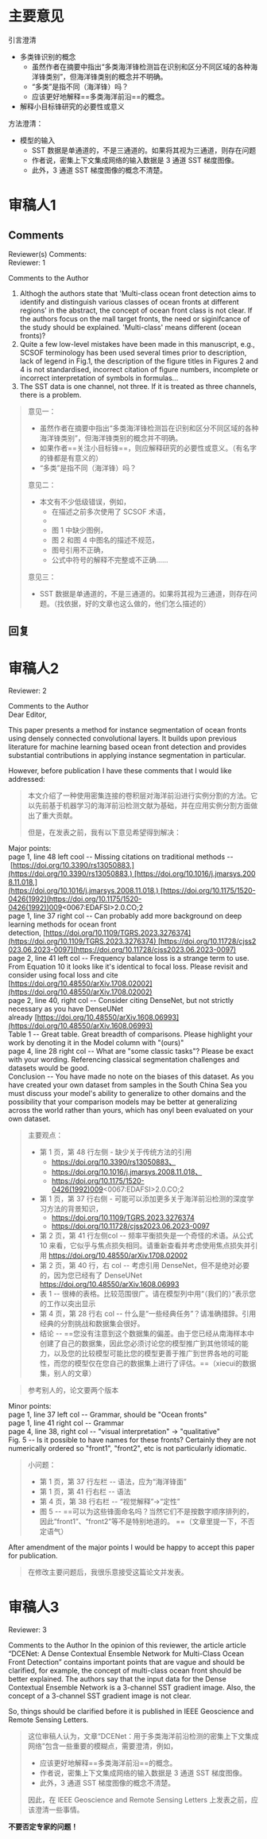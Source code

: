 
# 主要意见

引言澄清
- 多类锋识别的概念
	- 虽然作者在摘要中指出“多类海洋锋检测旨在识别和区分不同区域的各种海洋锋类别”，但海洋锋类别的概念并不明确。
	- “多类”是指不同（海洋锋）吗？ 
	- 应该更好地解释==多类海洋前沿==的概念。
- 解释小目标锋研究的必要性或意义

方法澄清：
- 模型的输入
	- SST 数据是单通道的，不是三通道的。如果将其视为三通道，则存在问题
	- 作者说，密集上下文集成网络的输入数据是 3 通道 SST 梯度图像。
	- 此外，3 通道 SST 梯度图像的概念不清楚。

# 审稿人1

## Comments

Reviewer(s) Comments:  
Reviewer: 1  

Comments to the Author  
1. Althogh the authors state that 'Multi-class ocean front detection aims to identify and distinguish various classes of ocean fronts at different regions' in the abstract, the concept of ocean front class is not clear. If the authors focus on the mall target fronts, the need or siginifcance of the study should be explained. 'Multi-class' means different (ocean fronts)?  
2. Quite a few low-level mistakes have been made in this manuscript, e.g., SCSOF terminology has been used several times prior to description, lack of legend in Fig.1, the description of the figure titles in Figures 2 and 4 is not standardised, incorrect citation of figure numbers, incomplete or incorrect interpretation of symbols in formulas...  
3. The SST data is one channel, not three. If it is treated as three channels, there is a problem.

> 意见一：
> - 虽然作者在摘要中指出“多类海洋锋检测旨在识别和区分不同区域的各种海洋锋类别”，但海洋锋类别的概念并不明确。
> - 如果作者==关注小目标锋==，则应解释研究的必要性或意义。（有名字的锋都是有意义的）
> - “多类”是指不同（海洋锋）吗？ 
> 
> 意见二：
> - 本文有不少低级错误，例如，
> 	- 在描述之前多次使用了 SCSOF 术语，
> 	- 
> 	- 图 1 中缺少图例，
> 	- 图 2 和图 4 中图名的描述不规范，
> 	- 图号引用不正确，
> 	- 公式中符号的解释不完整或不正确…… 
> 
> 意见三：
> - SST 数据是单通道的，不是三通道的。如果将其视为三通道，则存在问题。（找依据，好的文章也这么做的，他们怎么描述的）

## 回复


# 审稿人2

Reviewer: 2  
  
Comments to the Author  
Dear Editor,  

This paper presents a method for instance segmentation of ocean fronts using densely connected convolutional layers. It builds upon previous literature for machine learning based ocean front detection and provides substantial contributions in applying instance segmentation in particular.  
  
However, before publication I have these comments that I would like addressed:  

> 本文介绍了一种使用密集连接的卷积层对海洋前沿进行实例分割的方法。它以先前基于机器学习的海洋前沿检测文献为基础，并在应用实例分割方面做出了重大贡献。 
> 
> 但是，在发表之前，我有以下意见希望得到解决：
  
Major points:  
page 1, line 48 left cool -- Missing citations on traditional methods -- [https://doi.org/10.3390/rs13050883,](https://doi.org/10.3390/rs13050883,) [https://doi.org/10.1016/j.jmarsys.2008.11.018,](https://doi.org/10.1016/j.jmarsys.2008.11.018,) [https://doi.org/10.1175/1520-0426(1992](https://doi.org/10.1175/1520-0426(1992))009<0067:EDAFSI>2.0.CO;2  
page 1, line 37 right col -- Can probably add more background on deep learning methods for ocean front detection, [https://doi.org/10.1109/TGRS.2023.3276374](https://doi.org/10.1109/TGRS.2023.3276374) [https://doi.org/10.11728/cjss2023.06.2023-0097](https://doi.org/10.11728/cjss2023.06.2023-0097)  
page 2, line 41 left col -- Frequency balance loss is a strange term to use. From Equation 10 it looks like it's identical to focal loss. Please revisit and consider using focal loss and cite  
[https://doi.org/10.48550/arXiv.1708.02002](https://doi.org/10.48550/arXiv.1708.02002)  
page 2, line 40, right col -- Consider citing DenseNet, but not strictly necessary as you have DenseUNet already [https://doi.org/10.48550/arXiv.1608.06993](https://doi.org/10.48550/arXiv.1608.06993)  
Table 1 -- Great table. Great breadth of comparisons. Please highlight your work by denoting it in the Model column with "(ours)"  
page 4, line 28 right col -- What are "some classic tasks"? Please be exact with your wording. Referencing classical segmentation challenges and datasets would be good.  
Conclusion -- You have made no note on the biases of this dataset. As you have created your own dataset from samples in the South China Sea you must discuss your model's ability to generalize to other domains and the possibility that your comparison models may be better at generalizing across the world rather than yours, which has onyl been evaluated on your own dataset.  

> 主要观点： 
> 
> - 第 1 页，第 48 行左侧 - 缺少关于传统方法的引用 
> 	- https://doi.org/10.3390/rs13050883、
> 	- https://doi.org/10.1016/j.jmarsys.2008.11.018、
> 	- https://doi.org/10.1175/1520-0426(1992)009<0067:EDAFSI>2.0.CO;2 
> - 第 1 页，第 37 行右侧 - 可能可以添加更多关于海洋前沿检测的深度学习方法的背景知识，
> 	- https://doi.org/10.1109/TGRS.2023.3276374
> 	- https://doi.org/10.11728/cjss2023.06.2023-0097
> - 第 2 页，第 41 行左侧col -- 频率平衡损失是一个奇怪的术语。从公式 10 来看，它似乎与焦点损失相同。请重新查看并考虑使用焦点损失并引用 https://doi.org/10.48550/arXiv.1708.02002
> - 第 2 页，第 40 行，右 col -- 考虑引用 DenseNet，但不是绝对必要的，因为您已经有了 DenseUNet https://doi.org/10.48550/arXiv.1608.06993 
> - 表 1 -- 很棒的表格。比较范围很广。请在模型列中用“（我们的）”表示您的工作以突出显示 
> - 第 4 页，第 28 行右 col -- 什么是“一些经典任务”？请准确措辞。引用经典的分割挑战和数据集会很好。 
> - 结论 -- ==您没有注意到这个数据集的偏差。由于您已经从南海样本中创建了自己的数据集，因此您必须讨论您的模型推广到其他领域的能力，以及您的比较模型可能比您的模型更善于推广到世界各地的可能性，而您的模型仅在您自己的数据集上进行了评估。==（xiecui的数据集，别人的文章）

> 参考别人的，论文要两个版本

Minor points:  
page 1, line 37 left col -- Grammar, should be "Ocean fronts"  
page 1, line 41 right col -- Grammar  
page 4, line 38, right col -- "visual interpretation" -> "qualitative"  
Fig. 5 -- Is it possible to have names for these fronts? Certainly they are not numerically ordered so "front1", "front2", etc is not particularly idiomatic.  

> 小问题： 
> - 第 1 页，第 37 行左栏 -- 语法，应为“海洋锋面” 
> - 第 1 页，第 41 行右栏 -- 语法 
> - 第 4 页，第 38 行右栏 -- “视觉解释”->“定性” 
> - 图 5 -- ==可以为这些锋面命名吗？当然它们不是按数字顺序排列的，因此“front1”、“front2”等不是特别地道的。 ==（文章里提一下，不否定语气）

After amendment of the major points I would be happy to accept this paper for publication.

> 在修改主要问题后，我很乐意接受这篇论文并发表。

# 审稿人3

Reviewer: 3

Comments to the Author
In the opinion of this reviewer, the article article “DCENet: A Dense Contextual Ensemble Network for Multi-Class Ocean Front Detection” contains important points that are vague and should be clarified, for example, the concept of multi-class ocean front should be better explained. The authors say that the input data for the Dense Contextual Ensemble Network is a 3-channel SST gradient image. Also, the concept of a 3-channel SST gradient image is not clear. 

So, things should be clarified before it is published in IEEE Geoscience and Remote Sensing Letters.

> 这位审稿人认为，文章“DCENet：用于多类海洋前沿检测的密集上下文集成网络”包含一些重要的模糊点，需要澄清，例如，
> - 应该更好地解释==多类海洋前沿==的概念。
> - 作者说，密集上下文集成网络的输入数据是 3 通道 SST 梯度图像。
> - 此外，3 通道 SST 梯度图像的概念不清楚。
> 
> 因此，在 IEEE Geoscience and Remote Sensing Letters 上发表之前，应该澄清一些事情。

**不要否定专家的问题！**